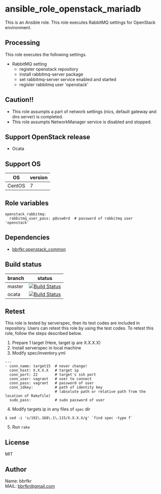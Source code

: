 # ansible_role_openstack_mariadb

This is an Ansible role. This role executes RabbitMQ settings for OpenStack environment.

## Processing
This role executes the following settings.

* RabbitMQ setting
  * register openstack repository
  * install rabbitmq-server package
  * set rabbitmq-server service enabled and started
  * register rabbitmq user 'openstack'

## Caution!!
* This role assumpts a part of network settings (nics, default gateway and dns server) is completed.
* This role assumpts NetworkManager service is disabled and stopped.

## Support OpenStack release
* Ocata

## Support OS

| OS | version |
|----|---------|
|CentOS|7|

## Role variables
```
openstack_rabbitmq:
  rabbitmq_user_pass: p@ssw0rd  # password of rabbitmq user 'openstack'
```

## Dependencies
- [bbrfkr.openstack_common](https://galaxy.ansible.com/bbrfkr/openstack_common/)

## Build status
|branch|status|
|------|------|
|master|[![Build Status](http://jenkins.bbrfkr.mydns.jp:8088/job/ansible_role_openstack_rabbitmq_master/badge/icon)](http://jenkins.bbrfkr.mydns.jp:8088/job/ansible_role_openstack_rabbitmq_master/)|
|ocata |[![Build Status](http://jenkins.bbrfkr.mydns.jp:8088/job/ansible_role_openstack_rabbitmq_ocata/badge/icon)](http://jenkins.bbrfkr.mydns.jp:8088/job/ansible_role_openstack_rabbitmq_ocata/)|

## Retest
This role is tested by serverspec, then its test codes are included in repository. Users can retest this role by using the test codes. To retest this role, follow the steps described below.

1. Prepare 1 target (Here, target ip are X.X.X.X)
2. Install serverspec in local machine
3. Modify spec/inventory.yml
```
---
- conn_name: target15  # never change!
  conn_host: X.X.X.X   # target ip
  conn_port: 22        # target's ssh port
  conn_user: vagrant   # user to connect
  conn_pass: vagrant   # password of user
  conn_idkey:          # path of identity key 
                       # (absolute path or relative path from the location of Rakefile)
  sudo_pass:           # sudo password of user
```

4. Modify targets ip in any files of `spec` dir
```
$ sed -i 's/192\.168\.1\.115/X.X.X.X/g' `find spec -type f`
```

5. Run `rake`

## License
MIT

## Author
Name: bbrfkr  
MAIL: bbrfkr@gmail.com

